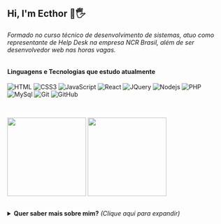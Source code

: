 ## Hi, I'm Ecthor :vulcan_salute::raised_hand_with_fingers_splayed: 

###### Formado no curso técnico de desenvolvimento de sistemas, atuo como representante de Help Desk na empresa NCR Brasil, além de ser desenvolvedor web nas horas vagas.  

#### Linguagens e Tecnologias que estudo atualmente

![HTML](https://img.shields.io/badge/HTML5-E34F26?style=for-the-badge&logo=html5&logoColor=white "HTML")
![CSS3](https://img.shields.io/badge/CSS3-1572B6?style=for-the-badge&logo=css3&logoColor=white "CSS")
![JavaScript](https://img.shields.io/badge/JavaScript-F7DF1E?style=for-the-badge&logo=javascript&logoColor=black "JavaScript")
![React](https://img.shields.io/badge/React-20232A?style=for-the-badge&logo=react&logoColor=61DAFB "React")
![JQuery](https://img.shields.io/badge/jQuery-0769AD?style=for-the-badge&logo=jquery&logoColor=white "JQuery")
![Nodejs](https://img.shields.io/badge/Node.js-43853D?style=for-the-badge&logo=node.js&logoColor=white "Nodejs")
![PHP](https://img.shields.io/badge/PHP-777BB4?style=for-the-badge&logo=php&logoColor=white "PHP")
![MySql](https://img.shields.io/badge/MySQL-00000F?style=for-the-badge&logo=mysql&logoColor=white "MySql")
![Git](https://img.shields.io/badge/git-%23F05033.svg?style=for-the-badge&logo=git&logoColor=white "Git")
![GitHub](https://img.shields.io/badge/github-%23121011.svg?style=for-the-badge&logo=github&logoColor=white "GitHub")

<br>

<img height="180em" align="center" src="https://github-readme-stats.vercel.app/api?username=EcthorSilva&show_icons=true&theme=white&include_all_commits=true&count_private=true"/> <img height="180em" align="center" src="https://github-readme-stats.vercel.app/api/top-langs/?username=EcthorSilva&layout=compact&langs_count=8&theme=white"/>

<br>

<details>
  <summary>
      <b>Quer saber mais sobre mim?</b>
      <i>(Clique aqui para expandir)</i>
    </summary>

### Skills 

<div style="display: inline_block">
    <img aling="center" alt="" src="https://img.shields.io/badge/Microsoft_Excel-217346?style=for-the-badge&logo=microsoft-excel&logoColor=white" />
    <img aling="center" alt="" src="https://img.shields.io/badge/Microsoft_Word-2B579A?style=for-the-badge&logo=microsoft-word&logoColor=white" />
  <br/>
    <img aling="center" alt="Windows" src="https://img.shields.io/badge/Windows-0078D6?style=for-the-badge&logo=windows&logoColor=white" />
    <img aling="center" alt="Linux" src="https://img.shields.io/badge/Ubuntu-E95420?style=for-the-badge&logo=ubuntu&logoColor=white" />
    <img aling="center" alt="Android" src="https://img.shields.io/badge/Android-3DDC84?style=for-the-badge&logo=android&logoColor=white" />
</div>

</details>
